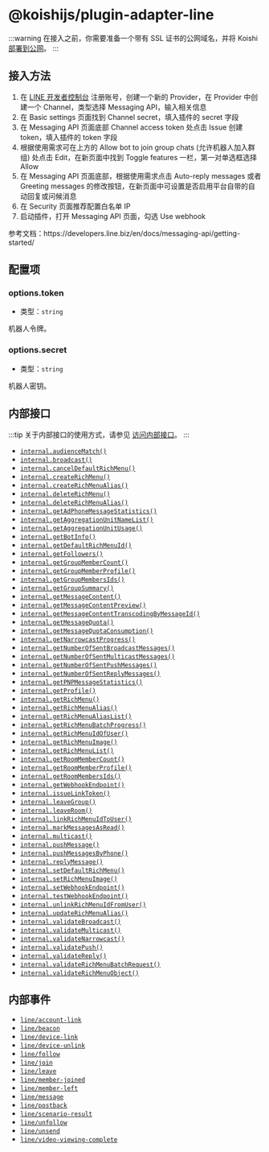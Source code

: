 # @koishijs/plugin-adapter-line

:::warning
在接入之前，你需要准备一个带有 SSL 证书的公网域名，并将 Koishi [部署到公网](../../manual/recipe/server.md)。
:::

## 接入方法

1. 在 [LINE 开发者控制台](https://developers.line.biz/console/) 注册账号，创建一个新的 Provider，在 Provider 中创建一个 Channel，类型选择 Messaging API，输入相关信息
2. 在 Basic settings 页面找到 Channel secret，填入插件的 secret 字段
3. 在 Messaging API 页面底部 Channel access token 处点击 Issue 创建 token，填入插件的 token 字段
4. 根据使用需求可在上方的 Allow bot to join group chats (允许机器人加入群组) 处点击 Edit，在新页面中找到 Toggle features 一栏，第一对单选框选择 Allow
5. 在 Messaging API 页面底部，根据使用需求点击 Auto-reply messages 或者 Greeting messages 的修改按钮，在新页面中可设置是否启用平台自带的自动回复或问候消息
6. 在 Security 页面推荐配置白名单 IP
7. 启动插件，打开 Messaging API 页面，勾选 Use webhook

参考文档：https\://developers.line.biz/en/docs/messaging-api/getting-started/

## 配置项

### options.token

- 类型：`string`

机器人令牌。

### options.secret

- 类型：`string`

机器人密钥。

## 内部接口

:::tip
关于内部接口的使用方式，请参见 [访问内部接口](../../guide/adapter/bot.md#internal-access)。
:::

- [`internal.audienceMatch()`](https://developers.line.biz/en/reference/partner-docs/#phone-audience-match)
- [`internal.broadcast()`](https://developers.line.biz/en/reference/messaging-api/#send-broadcast-message)
- [`internal.cancelDefaultRichMenu()`](https://developers.line.biz/en/reference/messaging-api/#cancel-default-rich-menu)
- [`internal.createRichMenu()`](https://developers.line.biz/en/reference/messaging-api/#create-rich-menu)
- [`internal.createRichMenuAlias()`](https://developers.line.biz/en/reference/messaging-api/#create-rich-menu-alias)
- [`internal.deleteRichMenu()`](https://developers.line.biz/en/reference/messaging-api/#delete-rich-menu)
- [`internal.deleteRichMenuAlias()`](https://developers.line.biz/en/reference/messaging-api/#delete-rich-menu-alias)
- [`internal.getAdPhoneMessageStatistics()`](https://developers.line.biz/en/reference/partner-docs/#get-phone-audience-match)
- [`internal.getAggregationUnitNameList()`](https://developers.line.biz/en/reference/messaging-api/#get-name-list-of-units-used-this-month)
- [`internal.getAggregationUnitUsage()`](https://developers.line.biz/en/reference/messaging-api/#get-number-of-units-used-this-month)
- [`internal.getBotInfo()`](https://developers.line.biz/en/reference/messaging-api/#get-bot-info)
- [`internal.getDefaultRichMenuId()`](https://developers.line.biz/en/reference/messaging-api/#get-default-rich-menu-id)
- [`internal.getFollowers()`](https://developers.line.biz/en/reference/messaging-api/#get-follower-ids)
- [`internal.getGroupMemberCount()`](https://developers.line.biz/en/reference/messaging-api/#get-members-group-count)
- [`internal.getGroupMemberProfile()`](https://developers.line.biz/en/reference/messaging-api/#get-group-member-profile)
- [`internal.getGroupMembersIds()`](https://developers.line.biz/en/reference/messaging-api/#get-group-member-user-ids)
- [`internal.getGroupSummary()`](https://developers.line.biz/en/reference/messaging-api/#get-group-summary)
- [`internal.getMessageContent()`](https://developers.line.biz/en/reference/messaging-api/#get-content)
- [`internal.getMessageContentPreview()`](https://developers.line.biz/en/reference/messaging-api/#get-image-or-video-preview)
- [`internal.getMessageContentTranscodingByMessageId()`](https://developers.line.biz/en/reference/messaging-api/#verify-video-or-audio-preparation-status)
- [`internal.getMessageQuota()`](https://developers.line.biz/en/reference/messaging-api/#get-quota)
- [`internal.getMessageQuotaConsumption()`](https://developers.line.biz/en/reference/messaging-api/#get-consumption)
- [`internal.getNarrowcastProgress()`](https://developers.line.biz/en/reference/messaging-api/#get-narrowcast-progress-status)
- [`internal.getNumberOfSentBroadcastMessages()`](https://developers.line.biz/en/reference/messaging-api/#get-number-of-broadcast-messages)
- [`internal.getNumberOfSentMulticastMessages()`](https://developers.line.biz/en/reference/messaging-api/#get-number-of-multicast-messages)
- [`internal.getNumberOfSentPushMessages()`](https://developers.line.biz/en/reference/messaging-api/#get-number-of-push-messages)
- [`internal.getNumberOfSentReplyMessages()`](https://developers.line.biz/en/reference/messaging-api/#get-number-of-reply-messages)
- [`internal.getPNPMessageStatistics()`](https://developers.line.biz/en/reference/partner-docs/#get-number-of-sent-line-notification-messages)
- [`internal.getProfile()`](https://developers.line.biz/en/reference/messaging-api/#get-profile)
- [`internal.getRichMenu()`](https://developers.line.biz/en/reference/messaging-api/#get-rich-menu)
- [`internal.getRichMenuAlias()`](https://developers.line.biz/en/reference/messaging-api/#get-rich-menu-alias-by-id)
- [`internal.getRichMenuAliasList()`](https://developers.line.biz/en/reference/messaging-api/#get-rich-menu-alias-list)
- [`internal.getRichMenuBatchProgress()`](https://developers.line.biz/en/reference/messaging-api/#get-batch-control-rich-menus-progress-status)
- [`internal.getRichMenuIdOfUser()`](https://developers.line.biz/en/reference/messaging-api/#get-rich-menu-id-of-user)
- [`internal.getRichMenuImage()`](https://developers.line.biz/en/reference/messaging-api/#download-rich-menu-image)
- [`internal.getRichMenuList()`](https://developers.line.biz/en/reference/messaging-api/#get-rich-menu-list)
- [`internal.getRoomMemberCount()`](https://developers.line.biz/en/reference/messaging-api/#get-members-room-count)
- [`internal.getRoomMemberProfile()`](https://developers.line.biz/en/reference/messaging-api/#get-room-member-profile)
- [`internal.getRoomMembersIds()`](https://developers.line.biz/en/reference/messaging-api/#get-room-member-user-ids)
- [`internal.getWebhookEndpoint()`](https://developers.line.biz/en/reference/messaging-api/#get-webhook-endpoint-information)
- [`internal.issueLinkToken()`](https://developers.line.biz/en/reference/messaging-api/#issue-link-token)
- [`internal.leaveGroup()`](https://developers.line.biz/en/reference/messaging-api/#leave-group)
- [`internal.leaveRoom()`](https://developers.line.biz/en/reference/messaging-api/#leave-room)
- [`internal.linkRichMenuIdToUser()`](https://developers.line.biz/en/reference/messaging-api/#link-rich-menu-to-user)
- [`internal.markMessagesAsRead()`](https://developers.line.biz/en/reference/partner-docs/#mark-messages-from-users-as-read)
- [`internal.multicast()`](https://developers.line.biz/en/reference/messaging-api/#send-multicast-message)
- [`internal.pushMessage()`](https://developers.line.biz/en/reference/messaging-api/#send-push-message)
- [`internal.pushMessagesByPhone()`](https://developers.line.biz/en/reference/partner-docs/#send-line-notification-message)
- [`internal.replyMessage()`](https://developers.line.biz/en/reference/messaging-api/#send-reply-message)
- [`internal.setDefaultRichMenu()`](https://developers.line.biz/en/reference/messaging-api/#set-default-rich-menu)
- [`internal.setRichMenuImage()`](https://developers.line.biz/en/reference/messaging-api/#upload-rich-menu-image)
- [`internal.setWebhookEndpoint()`](https://developers.line.biz/en/reference/messaging-api/#set-webhook-endpoint-url)
- [`internal.testWebhookEndpoint()`](https://developers.line.biz/en/reference/messaging-api/#test-webhook-endpoint)
- [`internal.unlinkRichMenuIdFromUser()`](https://developers.line.biz/en/reference/messaging-api/#unlink-rich-menu-from-user)
- [`internal.updateRichMenuAlias()`](https://developers.line.biz/en/reference/messaging-api/#update-rich-menu-alias)
- [`internal.validateBroadcast()`](https://developers.line.biz/en/reference/messaging-api/#validate-message-objects-of-broadcast-message)
- [`internal.validateMulticast()`](https://developers.line.biz/en/reference/messaging-api/#validate-message-objects-of-multicast-message)
- [`internal.validateNarrowcast()`](https://developers.line.biz/en/reference/messaging-api/#validate-message-objects-of-narrowcast-message)
- [`internal.validatePush()`](https://developers.line.biz/en/reference/messaging-api/#validate-message-objects-of-push-message)
- [`internal.validateReply()`](https://developers.line.biz/en/reference/messaging-api/#validate-message-objects-of-reply-message)
- [`internal.validateRichMenuBatchRequest()`](https://developers.line.biz/en/reference/messaging-api/#validate-batch-control-rich-menus-request)
- [`internal.validateRichMenuObject()`](https://developers.line.biz/en/reference/messaging-api/#validate-rich-menu-object)

## 内部事件

- [`line/account-link`](https://developers.line.biz/en/reference/messaging-api/#account-link-event)
- [`line/beacon`](https://developers.line.biz/en/reference/messaging-api/#beacon-event)
- [`line/device-link`](https://developers.line.biz/en/reference/messaging-api/#device-link-event)
- [`line/device-unlink`](https://developers.line.biz/en/reference/messaging-api/#device-unlink-event)
- [`line/follow`](https://developers.line.biz/en/reference/messaging-api/#follow-event)
- [`line/join`](https://developers.line.biz/en/reference/messaging-api/#join-event)
- [`line/leave`](https://developers.line.biz/en/reference/messaging-api/#leave-event)
- [`line/member-joined`](https://developers.line.biz/en/reference/messaging-api/#member-joined-event)
- [`line/member-left`](https://developers.line.biz/en/reference/messaging-api/#member-left-event)
- [`line/message`](https://developers.line.biz/en/reference/messaging-api/#message-event)
- [`line/postback`](https://developers.line.biz/en/reference/messaging-api/#postback-event)
- [`line/scenario-result`](https://developers.line.biz/en/reference/messaging-api/#scenario-result-event)
- [`line/unfollow`](https://developers.line.biz/en/reference/messaging-api/#unfollow-event)
- [`line/unsend`](https://developers.line.biz/en/reference/messaging-api/#unsend-event)
- [`line/video-viewing-complete`](https://developers.line.biz/en/reference/messaging-api/#video-viewing-complete)

